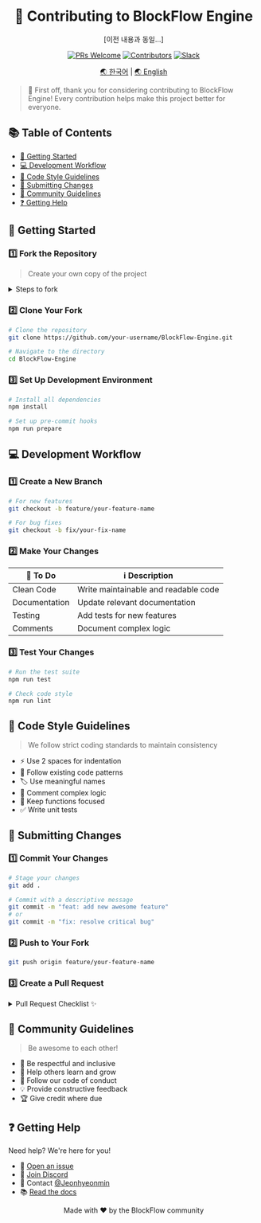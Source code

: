 <div align="center">

# 🔧 Contributing to BlockFlow Engine

[이전 내용과 동일...]

[![PRs Welcome](https://img.shields.io/badge/PRs-welcome-brightgreen.svg?style=flat-square)](http://makeapullrequest.com)
[![Contributors](https://img.shields.io/github/contributors/BlockFlow/Engine.svg?style=flat-square)](https://github.com/BlockFlow/Engine/graphs/contributors)
[![Slack](https://img.shields.io/badge/Join-Slack-blue.svg?style=flat-square&logo=slack)](https://join.slack.com/t/blockflow/shared_invite/YOUR_INVITE_LINK)

[🌏 한국어](./CONTRIBUTING.ko.md) | [🌏 English](#getting-started)

</div>

> 🎉 First off, thank you for considering contributing to BlockFlow Engine! Every contribution helps make this project better for everyone.

## 📚 Table of Contents

- [🚀 Getting Started](#-getting-started)
- [💻 Development Workflow](#-development-workflow)
- [📝 Code Style Guidelines](#-code-style-guidelines)
- [📮 Submitting Changes](#-submitting-changes)
- [🤝 Community Guidelines](#-community-guidelines)
- [❓ Getting Help](#-getting-help)

## 🚀 Getting Started

### 1️⃣ Fork the Repository
> Create your own copy of the project

<details>
<summary>Steps to fork</summary>

1. Click the "Fork" button at the top-right of this repository
2. Select your GitHub account
3. Wait for GitHub to create your fork

</details>

### 2️⃣ Clone Your Fork
```bash
# Clone the repository
git clone https://github.com/your-username/BlockFlow-Engine.git

# Navigate to the directory
cd BlockFlow-Engine
```

### 3️⃣ Set Up Development Environment
```bash
# Install all dependencies
npm install

# Set up pre-commit hooks
npm run prepare
```

## 💻 Development Workflow

### 1️⃣ Create a New Branch
```bash
# For new features
git checkout -b feature/your-feature-name

# For bug fixes
git checkout -b fix/your-fix-name
```

### 2️⃣ Make Your Changes
| 📝 To Do | ℹ️ Description |
|----------|---------------|
| Clean Code | Write maintainable and readable code |
| Documentation | Update relevant documentation |
| Testing | Add tests for new features |
| Comments | Document complex logic |

### 3️⃣ Test Your Changes
```bash
# Run the test suite
npm run test

# Check code style
npm run lint
```

## 📝 Code Style Guidelines

> We follow strict coding standards to maintain consistency

- ⚡ Use 2 spaces for indentation
- 📏 Follow existing code patterns
- 🏷️ Use meaningful names
- 💭 Comment complex logic
- 🎯 Keep functions focused
- ✅ Write unit tests

## 📮 Submitting Changes

### 1️⃣ Commit Your Changes
```bash
# Stage your changes
git add .

# Commit with a descriptive message
git commit -m "feat: add new awesome feature"
# or
git commit -m "fix: resolve critical bug"
```

### 2️⃣ Push to Your Fork
```bash
git push origin feature/your-feature-name
```

### 3️⃣ Create a Pull Request

<details>
<summary>Pull Request Checklist ✨</summary>

- [ ] Code follows style guidelines
- [ ] Tests are passing
- [ ] Documentation is updated
- [ ] PR description is clear
- [ ] Linked to relevant issues

</details>

## 🤝 Community Guidelines

> Be awesome to each other!

- 🌟 Be respectful and inclusive
- 🤲 Help others learn and grow
- 📜 Follow our code of conduct
- 💡 Provide constructive feedback
- 🏆 Give credit where due

## ❓ Getting Help

Need help? We're here for you!

- 🐛 [Open an issue](https://github.com/BlockFlow/Engine/issues/new)
- 💬 [Join Discord](https://discord.gg/YOUR_INVITE_LINK)
- 📧 Contact [@Jeonhyeonmin](https://github.com/Jeonhyeonmin)
- 📚 [Read the docs](https://docs.blockflow.dev)

<div align="center">
<p>Made with ❤️ by the BlockFlow community</p>
</div>
